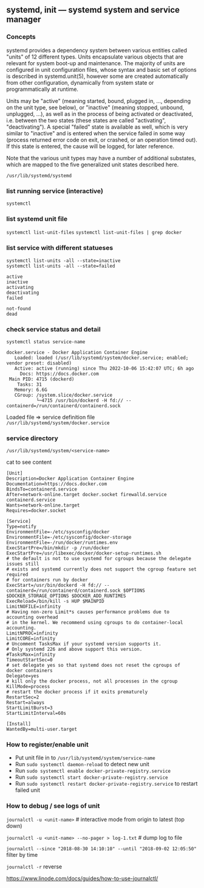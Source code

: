 ## systemd, init — systemd system and service manager

### Concepts

systemd provides a dependency system between various entities called "units" of 12 different types. Units encapsulate various objects that are relevant for system boot-up and maintenance. The majority of units are configured in unit configuration files, whose syntax and basic set of options is described in systemd.unit(5), however some are created automatically from other configuration, dynamically from system state or programmatically at runtime.

Units may be "active" (meaning started, bound, plugged in, ..., depending on the unit type, see below), or "inactive" (meaning stopped, unbound, unplugged, ...), as well as in the process of being activated or deactivated, i.e. between the two states (these states are called "activating", "deactivating"). A special "failed" state is available as well, which is very similar to "inactive" and is entered when the service failed in some way (process returned error code on exit, or crashed, or an operation timed out). If this state is entered, the cause will be logged, for later reference.

Note that the various unit types may have a number of additional substates, which are mapped to the five generalized unit states described here.

`/usr/lib/systemd/systemd`

### list running service (interactive)
`systemctl`

### list systemd unit file

`systemctl list-unit-files`
`systemctl list-unit-files | grep docker`

### list service with different statueses

```
systemctl list-units -all --state=inactive
systemctl list-units -all --state=failed

active
inactive
activating
deactivating
failed

not-found
dead

```


### check service status and detail
`systemctl status service-name`

```
docker.service - Docker Application Container Engine
   Loaded: loaded (/usr/lib/systemd/system/docker.service; enabled; vendor preset: disabled)
   Active: active (running) since Thu 2022-10-06 15:42:07 UTC; 6h ago
     Docs: https://docs.docker.com
 Main PID: 4715 (dockerd)
    Tasks: 31
   Memory: 6.6G
   CGroup: /system.slice/docker.service
           └─4715 /usr/bin/dockerd -H fd:// --containerd=/run/containerd/containerd.sock
```

Loaded file => service definition file
`/usr/lib/systemd/system/docker.service`

### service directory
`/usr/lib/systemd/system/<service-name>`

cat to see content

```
[Unit]
Description=Docker Application Container Engine
Documentation=https://docs.docker.com
BindsTo=containerd.service
After=network-online.target docker.socket firewalld.service containerd.service
Wants=network-online.target
Requires=docker.socket

[Service]
Type=notify
EnvironmentFile=-/etc/sysconfig/docker
EnvironmentFile=-/etc/sysconfig/docker-storage
EnvironmentFile=-/run/docker/runtimes.env
ExecStartPre=/bin/mkdir -p /run/docker
ExecStartPre=/usr/libexec/docker/docker-setup-runtimes.sh
# the default is not to use systemd for cgroups because the delegate issues still
# exists and systemd currently does not support the cgroup feature set required
# for containers run by docker
ExecStart=/usr/bin/dockerd -H fd:// --containerd=/run/containerd/containerd.sock $OPTIONS $DOCKER_STORAGE_OPTIONS $DOCKER_ADD_RUNTIMES
ExecReload=/bin/kill -s HUP $MAINPID
LimitNOFILE=infinity
# Having non-zero Limit*s causes performance problems due to accounting overhead
# in the kernel. We recommend using cgroups to do container-local accounting.
LimitNPROC=infinity
LimitCORE=infinity
# Uncomment TasksMax if your systemd version supports it.
# Only systemd 226 and above support this version.
#TasksMax=infinity
TimeoutStartSec=0
# set delegate yes so that systemd does not reset the cgroups of docker containers
Delegate=yes
# kill only the docker process, not all processes in the cgroup
KillMode=process
# restart the docker process if it exits prematurely
RestartSec=2
Restart=always
StartLimitBurst=3
StartLimitInterval=60s

[Install]
WantedBy=multi-user.target
```

### How to register/enable unit

- Put unit file in to `/usr/lib/systemd/system/service-name`
- Run `sudo systemctl daemon-reload` to detect new unit
- Run `sudo systemctl enable docker-private-registry.service`
- Run `sudo systemctl start docker-private-registry.service`
- Run `sudo systemctl restart docker-private-registry.service` to restart failed unit

### How to debug / see logs of unit

`journalctl -u <unit-name>` # interactive mode from origin to latest (top down)

`journalctl -u <unit-name> --no-pager > log-1.txt` # dump log to file

`journalctl --since "2018-08-30 14:10:10" --until "2018-09-02 12:05:50"` filter by time

`journalctl -r` reverse

https://www.linode.com/docs/guides/how-to-use-journalctl/

